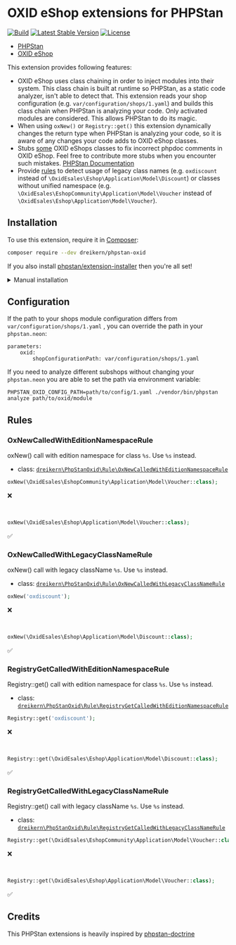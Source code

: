 # OXID eShop extensions for PHPStan

[![Build](https://github.com/dreikern/phpstan-oxid/workflows/Build/badge.svg)](https://github.com/dreikern/phpstan-oxid/actions)
[![Latest Stable Version](https://poser.pugx.org/dreikern/phpstan-oxid/v/stable)](https://packagist.org/packages/dreikern/phpstan-oxid)
[![License](https://poser.pugx.org/dreikern/phpstan-oxid/license)](https://packagist.org/packages/dreikern/phpstan-oxid)

* [PHPStan](https://phpstan.org/)
* [OXID eShop](https://github.com/OXID-eSales/oxideshop_ce)

This extension provides following features:

* OXID eShop uses class chaining in order to inject modules into their system. This class chain is built at runtime so PHPStan, as a static
code analyzer, isn't able to detect that. This extension reads your shop configuration (e.g. `var/configuration/shops/1.yaml`) and builds this
class chain when PHPStan is analyzing your code. Only activated modules are considered. This allows PHPStan to do its magic.
* When using `oxNew()` or `Registry::get()` this extension dynamically changes the return type when PHPStan is analyzing your code, so it
is aware of any changes your code adds to OXID eShop classes.
* Stubs [some](stubs) OXID eShops classes to fix incorrect phpdoc comments in OXID eShop. Feel free to contribute more stubs when you encounter
such mistakes. [PHPStan Documentation](https://phpstan.org/user-guide/stub-files)
* Provide [rules](#rules) to detect usage of legacy class names (e.g. `oxdiscount` instead of `\OxidEsales\Eshop\Application\Model\Discount`) or
classes without unified namespace (e.g. `\OxidEsales\EshopCommunity\Application\Model\Voucher` instead of `\OxidEsales\Eshop\Application\Model\Voucher`).

## Installation

To use this extension, require it in [Composer](https://getcomposer.org/):

```bash
composer require --dev dreikern/phpstan-oxid
```

If you also install [phpstan/extension-installer](https://github.com/phpstan/extension-installer) then you're all set!

<details>
  <summary>Manual installation</summary>

If you don't want to use `phpstan/extension-installer`, include extension.neon in your project's PHPStan config:

```neon
includes:
    - vendor/dreikern/phpstan-oxid/extension.neon
```
</details>


## Configuration

If the path to your shops module configuration differs from `var/configuration/shops/1.yaml` , you can override the path in your `phpstan.neon`:

```neon
parameters:
    oxid:
        shopConfigurationPath: var/configuration/shops/1.yaml
```

If you need to analyze different subshops without changing your `phpstan.neon` you are able to set the path via environment variable:

```shell
PHPSTAN_OXID_CONFIG_PATH=path/to/config/1.yaml ./vendor/bin/phpstan analyze path/to/oxid/module
```

## Rules

### OxNewCalledWithEditionNamespaceRule

oxNew() call with edition namespace for class `%s`. Use `%s` instead.

- class: [`dreikern\PhpStanOxid\Rule\OxNewCalledWithEditionNamespaceRule`](src/Rule/OxNewCalledWithEditionNamespaceRule.php)

```php
oxNew(\OxidEsales\EshopCommunity\Application\Model\Voucher::class);
```

:x:

<br>

```php
oxNew(\OxidEsales\Eshop\Application\Model\Voucher::class);
```

:white_check_mark:

### OxNewCalledWithLegacyClassNameRule

oxNew() call with legacy className `%s`. Use `%s` instead.

- class: [`dreikern\PhpStanOxid\Rule\OxNewCalledWithLegacyClassNameRule`](src/Rule/OxNewCalledWithLegacyClassNameRule.php)

```php
oxNew('oxdiscount');
```

:x:

<br>

```php
oxNew(\OxidEsales\Eshop\Application\Model\Discount::class);
```

:white_check_mark:

### RegistryGetCalledWithEditionNamespaceRule

Registry::get() call with edition namespace for class `%s`. Use `%s` instead.

- class: [`dreikern\PhpStanOxid\Rule\RegistryGetCalledWithEditionNamespaceRule`](src/Rule/RegistryGetCalledWithEditionNamespaceRule.php)

```php
Registry::get('oxdiscount');
```

:x:

<br>

```php
Registry::get(\OxidEsales\Eshop\Application\Model\Discount::class);
```

:white_check_mark:

### RegistryGetCalledWithLegacyClassNameRule

Registry::get() call with legacy className `%s`. Use `%s` instead.

- class: [`dreikern\PhpStanOxid\Rule\RegistryGetCalledWithLegacyClassNameRule`](src/Rule/RegistryGetCalledWithLegacyClassNameRule.php)

```php
Registry::get(\OxidEsales\EshopCommunity\Application\Model\Voucher::class);
```

:x:

<br>

```php
Registry::get(\OxidEsales\Eshop\Application\Model\Voucher::class);
```

:white_check_mark:

## Credits

This PHPStan extensions is heavily inspired by [phpstan-doctrine](https://github.com/phpstan/phpstan-doctrine)
